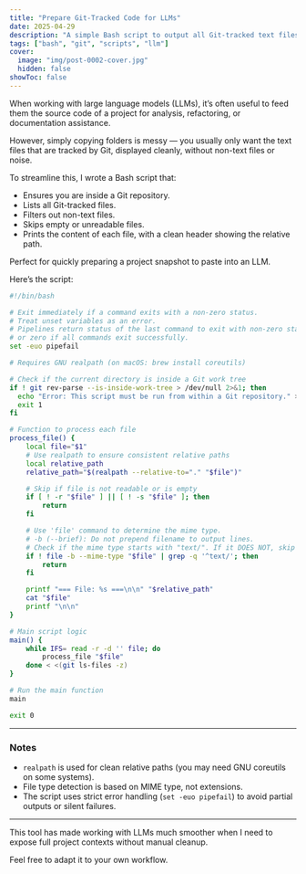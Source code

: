 ```yaml
---
title: "Prepare Git-Tracked Code for LLMs"
date: 2025-04-29
description: "A simple Bash script to output all Git-tracked text files in a clean format, making it easier to feed coding projects into LLMs."
tags: ["bash", "git", "scripts", "llm"]
cover:
  image: "img/post-0002-cover.jpg"
  hidden: false
showToc: false
---
```


When working with large language models (LLMs), it’s often useful to feed them the source code of a project for analysis, refactoring, or documentation assistance.

However, simply copying folders is messy — you usually only want the text files that are tracked by Git, displayed cleanly, without non-text files or noise.

To streamline this, I wrote a Bash script that:

- Ensures you are inside a Git repository.
- Lists all Git-tracked files.
- Filters out non-text files.
- Skips empty or unreadable files.
- Prints the content of each file, with a clean header showing the relative path.

Perfect for quickly preparing a project snapshot to paste into an LLM.

Here’s the script:

```bash
#!/bin/bash

# Exit immediately if a command exits with a non-zero status.
# Treat unset variables as an error.
# Pipelines return status of the last command to exit with non-zero status,
# or zero if all commands exit successfully.
set -euo pipefail

# Requires GNU realpath (on macOS: brew install coreutils)

# Check if the current directory is inside a Git work tree
if ! git rev-parse --is-inside-work-tree > /dev/null 2>&1; then
  echo "Error: This script must be run from within a Git repository." >&2
  exit 1
fi

# Function to process each file
process_file() {
    local file="$1"
    # Use realpath to ensure consistent relative paths
    local relative_path
    relative_path="$(realpath --relative-to="." "$file")"

    # Skip if file is not readable or is empty
    if [ ! -r "$file" ] || [ ! -s "$file" ]; then
        return
    fi

    # Use 'file' command to determine the mime type.
    # -b (--brief): Do not prepend filename to output lines.
    # Check if the mime type starts with "text/". If it DOES NOT, skip the file.
    if ! file -b --mime-type "$file" | grep -q '^text/'; then
        return
    fi

    printf "=== File: %s ===\n\n" "$relative_path"
    cat "$file"
    printf "\n\n"
}

# Main script logic
main() {
    while IFS= read -r -d '' file; do
        process_file "$file"
    done < <(git ls-files -z)
}

# Run the main function
main

exit 0
```

---

### Notes

- `realpath` is used for clean relative paths (you may need GNU coreutils on some systems).
- File type detection is based on MIME type, not extensions.
- The script uses strict error handling (`set -euo pipefail`) to avoid partial outputs or silent failures.

---

This tool has made working with LLMs much smoother when I need to expose full project contexts without manual cleanup.

Feel free to adapt it to your own workflow.


